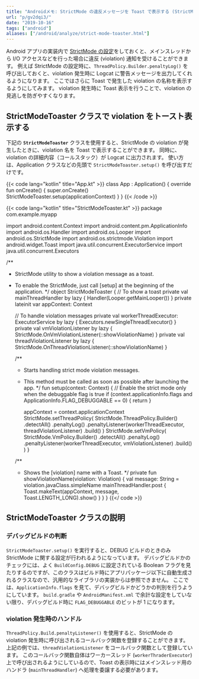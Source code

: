 ```yaml
---
title: "Androidメモ: StrictMode の違反メッセージを Toast で表示する (StrictModeToaster)"
url: "p/gv2dqi3/"
date: "2019-10-16"
tags: ["android"]
aliases: ["/android/analyze/strict-mode-toaster.html"]
---
```


Android アプリの実装内で [StrictMode の設定](/p/yvit8zb/)をしておくと、メインスレッドから I/O アクセスなどを行った場合に違反 (violation) 通知を受けることができます。
例えば StrictMode の設定時に、`ThreadPolicy.Builder.penaltyLog()` を呼び出しておくと、violation 発生時に Logcat に警告メッセージを出力してくれるようになります。
ここではさらに Toast で発生した violation の名称を表示するようにしてみます。
violation 発生時に Toast 表示を行うことで、violation の見逃しを防ぎやすくなります。


StrictModeToaster クラスで violation をトースト表示する
----

下記の **`StrictModeToaster`** クラスを使用すると、StrictMode の violation が発生したときに、violation 名を Toast で表示することができます。
同時に、violation の詳細内容（コールスタック）が Logcat に出力されます。
使い方は、Application クラスなどの先頭で `StrictModeToaster.setup()` を呼び出すだけです。

{{< code lang="kotlin" title="App.kt" >}}
class App : Application() {
    override fun onCreate() {
        super.onCreate()
        StrictModeToaster.setup(applicationContext)
    }
}
{{< /code >}}

{{< code lang="kotlin" title="StrictModeToaster.kt" >}}
package com.example.myapp

import android.content.Context
import android.content.pm.ApplicationInfo
import android.os.Handler
import android.os.Looper
import android.os.StrictMode
import android.os.strictmode.Violation
import android.widget.Toast
import java.util.concurrent.ExecutorService
import java.util.concurrent.Executors

/**
 * StrictMode utility to show a violation message as a toast.
 * To enable the StrictMode, just call [setup] at the beginning of the application.
 */
object StrictModeToaster {
    // To show a toast
    private val mainThreadHandler by lazy {
        Handler(Looper.getMainLooper())
    }
    private lateinit var appContext: Context

    // To handle violation messages
    private val workerThreadExecutor: ExecutorService by lazy {
        Executors.newSingleThreadExecutor()
    }
    private val vmViolationListener by lazy {
        StrictMode.OnVmViolationListener(::showViolationName)
    }
    private val threadViolationListener by lazy {
        StrictMode.OnThreadViolationListener(::showViolationName)
    }

    /**
     * Starts handling strict mode violation messages.
     * This method must be called as soon as possible after launching the app.
     */
    fun setup(context: Context) {
        // Enable the strict mode only when the debuggable flag is true
        if (context.applicationInfo.flags and ApplicationInfo.FLAG_DEBUGGABLE == 0) {
            return
        }

        appContext = context.applicationContext
        StrictMode.setThreadPolicy(
            StrictMode.ThreadPolicy.Builder()
                .detectAll()
                .penaltyLog()
                .penaltyListener(workerThreadExecutor, threadViolationListener)
                .build()
        )
        StrictMode.setVmPolicy(
            StrictMode.VmPolicy.Builder()
                .detectAll()
                .penaltyLog()
                .penaltyListener(workerThreadExecutor, vmViolationListener)
                .build()
        )
    }

    /**
     * Shows the [violation] name with a Toast.
     */
    private fun showViolationName(violation: Violation) {
        val message: String = violation.javaClass.simpleName
        mainThreadHandler.post {
            Toast.makeText(appContext, message, Toast.LENGTH_LONG).show()
        }
    }
}
{{</ code >}}


StrictModeToaster クラスの説明
----

### デバッグビルドの判断

`StrictModeToaster.setup()` を実行すると、DEBUG ビルドのときのみ StrictMode に関する設定が行われるようになっています。
デバッグビルドかのチェックには、よく `BuildConfig.DEBUG` に設定されている Boolean フラグを見たりするのですが、このクラスはビルド時にアプリパッケージ以下に自動生成されるクラスなので、汎用的なライブラリの実装からは参照できません。
ここでは、`ApplicationInfo.flags` を見て、デバッグビルドかどうかの判別を行うようにしています。
`build.gradle` や `AndroidManifest.xml` で余計な設定をしていない限り、デバッグビルド時に `FLAG_DEBUGGABLE` のビットが 1 になります。

### violation 発生時のハンドル

`ThreadPolicy.Build.penaltyListener()` を使用すると、StrictMode の violation 発生時に呼び出されるコールバック関数を登録することができます。
上記の例では、`threadViolationListener` をコールバック関数として登録しています。
このコールバック関数自体はワーカースレッド (`workerThraderExecutor`) 上で呼び出されるようにしているので、Toast の表示時にはメインスレッド用のハンドラ (`mainThreadHandler`) へ処理を委譲する必要があります。

